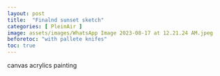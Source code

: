 ```yaml
---
layout: post
title:  "Finalnd sunset sketch"
categories: [ PleinAir ]
image: assets/images/WhatsApp Image 2023-08-17 at 12.21.24 AM.jpeg
beforetoc: "with pallete knifes"
toc: true
---
```


canvas acrylics painting